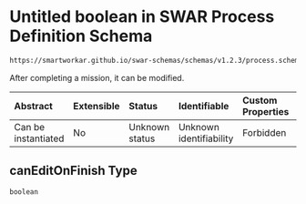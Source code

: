 # Untitled boolean in SWAR Process Definition Schema

```txt
https://smartworkar.github.io/swar-schemas/schemas/v1.2.3/process.schema.json#/properties/options/properties/canEditOnFinish
```

After completing a mission, it can be modified.

| Abstract            | Extensible | Status         | Identifiable            | Custom Properties | Additional Properties | Access Restrictions | Defined In                                                                 |
| :------------------ | :--------- | :------------- | :---------------------- | :---------------- | :-------------------- | :------------------ | :------------------------------------------------------------------------- |
| Can be instantiated | No         | Unknown status | Unknown identifiability | Forbidden         | Allowed               | none                | [process.schema.json\*](../out/process.schema.json "open original schema") |

## canEditOnFinish Type

`boolean`
